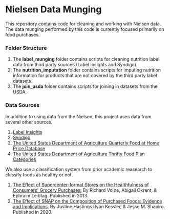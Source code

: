 # Nielsen Data Munging
This repository contains code for cleaning and working with Nielsen data. The data munging performed by this code is currently focused primarily on food purchases.

### Folder Structure

1. The **label_munging** folder contains scripts for cleaning nutrition label data from third party sources (Label Insights and Syndigo).
2. The **nutrition_imputation** folder contains scripts for imputing nutrition information for products that are not covered by the third party label datasets.
3. The **join_usda** folder contains scripts for joining in datasets from the USDA.

### Data Sources

In addition to using data from the Nielsen, this project uses data from several other sources.

1. [Label Insights](https://www.labelinsight.com/)
2. [Syndigo](https://www.syndigo.com/)
3. [The United States Department of Agriculture Quarterly Food at Home Price Database](https://www.ers.usda.gov/data-products/quarterly-food-at-home-price-database/)
4. [The United States Department of Agriculture Thrifty Food Plan Categories](https://www.fns.usda.gov/cnpp/usda-food-plans-cost-food-reports)

We also use a classification system from prior academic reasearch to classify foods as healthy or not.

1. [The Effect of Supercenter-format Stores on the Healthfulness of Consumers' Grocery Purchases.](https://onlinelibrary.wiley.com/doi/full/10.1093/ajae/aas132)
By Richard Volpe, Abigail Okrent, & Ephraim Leibtag. Published in 2013.
2. [The Effect of SNAP on the Composition of Purchased Foods: Evidence and Implications.](https://www.aeaweb.org/articles?id=10.1257/pol.20190350&&from=f) By Justine Hastings
Ryan Kessler, & Jesse M. Shapiro. Published in 2020.
